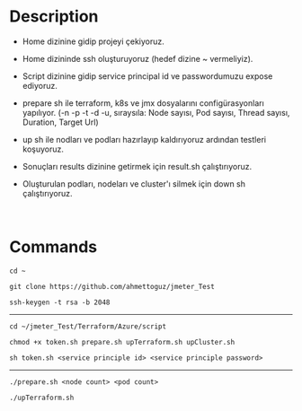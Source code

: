 # Description

- Home dizinine gidip projeyi çekiyoruz.

- Home dizininde ssh oluşturuyoruz (hedef dizine ~ vermeliyiz).

- Script dizinine gidip service principal id ve passwordumuzu expose ediyoruz.

- prepare sh ile terraform, k8s ve jmx dosyalarını configürasyonları yapılıyor. (-n -p -t -d -u, sıraysıla: Node sayısı, Pod sayısı, Thread sayısı, Duration, Target Url)

- up sh ile nodları ve podları hazırlayıp kaldırıyoruz ardından testleri koşuyoruz.

- Sonuçları results dizinine getirmek için result.sh çalıştırıyoruz.

- Oluşturulan podları, nodeları ve cluster'ı silmek için down sh çalıştırıyoruz.

</br>

# Commands

```
cd ~
```

```
git clone https://github.com/ahmettoguz/jmeter_Test
```

```
ssh-keygen -t rsa -b 2048
```
---

```
cd ~/jmeter_Test/Terraform/Azure/script
```

```
chmod +x token.sh prepare.sh upTerraform.sh upCluster.sh
```

```
sh token.sh <service principle id> <service principle password>
```
---

```
./prepare.sh <node count> <pod count>
```

```
./upTerraform.sh
```

